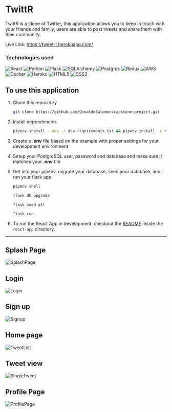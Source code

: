 # TwittR

TwittR is a clone of Twitter, this application allows you to keep in touch with your friends and family, users are able
to post tweets and share them with their community.

Live Link: https://tweet-r.herokuapp.com/

### Technologies used

![React](https://img.shields.io/badge/react-%2320232a.svg?style=for-the-badge&logo=react&logoColor=%2361DAFB)
![Python](https://img.shields.io/badge/python-%2314354C.svg?&style=for-the-badge&logo=python&logoColor=white)
![Flask](https://img.shields.io/badge/flask-%23000.svg?&style=for-the-badge&logo=flask&logoColor=white)
![SQLAlchemy](https://img.shields.io/badge/SQLALCHEMY-800020?style=for-the-badge&logo=sqlalchemy&logoColor=white)
![Postgres](https://img.shields.io/badge/postgres-%23316192.svg?style=for-the-badge&logo=postgresql&logoColor=white)
![Redux](https://img.shields.io/badge/redux-%23593d88.svg?style=for-the-badge&logo=redux&logoColor=white)
![AWS](https://img.shields.io/badge/AWS-%23FF9900.svg?style=for-the-badge&logo=amazon-aws&logoColor=white)
![Docker](https://img.shields.io/badge/Docker-2CA5E0?style=for-the-badge&logo=docker&logoColor=white)
![Heroku](https://img.shields.io/badge/heroku-%23430098.svg?style=for-the-badge&logo=heroku&logoColor=white)
![HTML5](https://img.shields.io/badge/html5-%23E34F26.svg?style=for-the-badge&logo=html5&logoColor=white)
![CSS3](https://img.shields.io/badge/css3-%231572B6.svg?style=for-the-badge&logo=css3&logoColor=white)

## To use this application

1. Clone this repository

   ```bash
   git clone https://github.com/OsvaldoSalomon/capstone-project.git
   ```

2. Install dependencies

      ```bash
      pipenv install --dev -r dev-requirements.txt && pipenv install -r requirements.txt
      ```

3. Create a **.env** file based on the example with proper settings for your
   development environment
4. Setup your PostgreSQL user, password and database and make sure it matches your **.env** file

5. Get into your pipenv, migrate your database, seed your database, and run your flask app

   ```bash
   pipenv shell
   ```

   ```bash
   flask db upgrade
   ```

   ```bash
   flask seed all
   ```

   ```bash
   flask run
   ```

6. To run the React App in development, checkout the [README](./react-app/README.md) inside the `react-app` directory.

***

## Splash Page
![SplashPage](https://user-images.githubusercontent.com/28879757/179535707-199f6efa-055b-4cd4-b9e7-0a5007eba91b.png)

## Login
![Login](https://user-images.githubusercontent.com/28879757/179535731-5b781d2b-f0b3-4625-8f67-daa859dd8154.png)

## Sign up
![Signup](https://user-images.githubusercontent.com/28879757/179535763-75983378-80cb-47fd-ae62-c980db8523d5.png)

## Home page
![TweetList](https://user-images.githubusercontent.com/28879757/179535782-2812d963-9373-4120-ba81-cf764f741d27.png)

## Tweet view
![SingleTweet](https://user-images.githubusercontent.com/28879757/179535829-0e1eeff8-7aef-41a5-9f26-384aad7919c6.png)

## Profile Page
![ProfilePage](https://user-images.githubusercontent.com/28879757/179535864-d7dbf0ce-5275-4265-aef3-1d88a4b39aa6.png)



